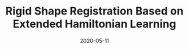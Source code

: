 ---
title: "Rigid Shape Registration Based on Extended Hamiltonian Learning"
date: 2020-05-11
publishDate: 2020-07-04T13:09:47.162583Z
authors: ["Jin Yi, Shiqiang Zhang, Yueqi Cao, Erchuan Zhang, Huafei Sun"]
publication_types: ["0"]
abstract: ""
featured: false
publication: "*Entropy*"
url_pdf: "https://doi.org/10.3390%2Fe22050539"
doi: "10.3390/e22050539"
---